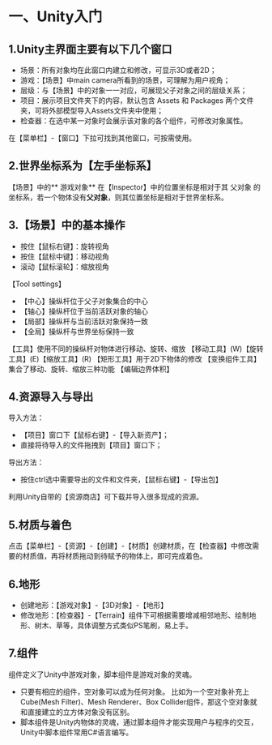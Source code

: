 # 一、Unity入门
## 1.Unity主界面主要有以下几个窗口
- 场景：所有对象均在此窗口内建立和修改，可显示3D或者2D；
- 游戏：【场景】中main camera所看到的场景，可理解为用户视角；
- 层级：与【场景】中的对象一一对应，可展现父子对象之间的层级关系；
- 项目：展示项目文件夹下的内容，默认包含 Assets 和 Packages 两个文件夹，可将外部模型导入Assets文件夹中使用；
- 检查器：在选中某一对象时会展示该对象的各个组件，可修改对象属性。

在【菜单栏】-【窗口】下拉可找到其他窗口，可按需使用。

## 2.世界坐标系为【左手坐标系】
【场景】中的** 游戏对象** 在【Inspector】中的位置坐标是相对于其 父对象 的坐标系，若一个物体没有**父对象**，则其位置坐标是相对于世界坐标系。

## 3.【场景】中的基本操作
- 按住【鼠标右键】：旋转视角
- 按住【鼠标中键】：移动视角
- 滚动【鼠标滚轮】：缩放视角

【Tool settings】

- 【中心】操纵杆位于父子对象集合的中心
- 【轴心】操纵杆位于当前活跃对象的轴心
- 【局部】操纵杆与当前活跃对象保持一致
- 【全局】操纵杆与世界坐标保持一致

【工具】使用不同的操纵杆对物体进行移动、旋转、缩放
【移动工具】(W)【旋转工具】(E)【缩放工具】(R)
【矩形工具】用于2D下物体的修改
【变换组件工具】集合了移动、旋转、缩放三种功能
【编辑边界体积】

## 4.资源导入与导出
导入方法：
- 【项目】窗口下【鼠标右键】-【导入新资产】；
- 直接将待导入的文件拖拽到【项目】窗口下；

导出方法：
- 按住ctrl选中需要导出的文件和文件夹，【鼠标右键】-【导出包】

利用Unity自带的【资源商店】可下载并导入很多现成的资源。

## 5.材质与着色
点击【菜单栏】-【资源】-【创建】-【材质】创建材质，在【检查器】中修改需要的材质值，再将材质拖动到待赋予的物体上，即可完成着色。

## 6.地形
- 创建地形：【游戏对象】-【3D对象】-【地形】
- 修改地形：【检查器】-【Terrain】组件下可根据需要增减相邻地形、绘制地形、树木、草等，具体调整方式类似PS笔刷，易上手。

## 7.组件
组件定义了Unity中游戏对象，脚本组件是游戏对象的灵魂。
- 只要有相应的组件，空对象可以成为任何对象。
比如为一个空对象补充上Cube(Mesh Filter)、Mesh Renderer、Box Collider组件，那这个空对象就和直接建立的立方体对象没有区别。
- 脚本组件是Unity内物体的灵魂，通过脚本组件才能实现用户与程序的交互，Unity中脚本组件常用C#语言编写。

